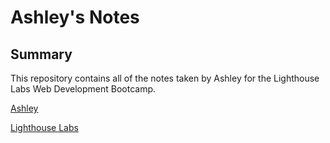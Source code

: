 # Ashley's Notes

## Summary

This repository contains all of the notes taken by Ashley for the Lighthouse Labs Web Development Bootcamp.

[Ashley](https://github.com/dorreb)

[Lighthouse Labs](https://www.lighthouselabs.ca/)
